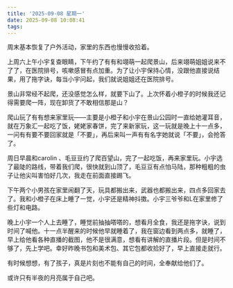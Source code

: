 ```yaml
---
title: '2025-09-08 星期一'
date: 2025-09-08 10:08:41
tags:
---
```


周末基本恢复了户外活动，家里的东西也慢慢收拾着。

上周六上午小宇复查眼睛，下午约了有有和翊萌一起爬景山，后来翊萌姐姐说来不了了，在医院排号，咳嗽感冒有点加重。为了让小宇保持心情，没跟他直接说结果，用了拖字诀，每当小宇问起，我们就说姐姐还在医院排号。

景山非常经不起爬，还没感觉怎么样，就要下山了。上次怀着小橙子的时候我还记得需要爬一阵，现在卸货了不敢相信那是山？

爬山玩了有有想来家里玩——主要是小橙子和小宇在景山公园时一直给她灌耳音，就在万象汇一起吃了饭，姥姥家春饼，完了来新家玩，这一玩就是晚上十一点多，一问有有要不要回家就是「不要」，再后来叫一声有有名字她就说「不要」，会抢答了。

周日早晨和carolin 、毛豆豆约了爬百望山，完了一起吃饭，再来家里玩。小宇选了最陡的路线，带着我们爬，很快就到山顶了，毛豆豆有点怕马陆，那种粗粗的虫子让他尖叫害怕好几次，我走在前面直接踢飞。

下午两个小男孩在家里闹翻了天，玩具都搬出来，武器也都搬出来，四点多回家去了。我和小橙子在床上睡了一觉，小宇还是精神抖擞。小宇三爷爷和L在家里修了些灯和电路。

晚上小宇一个人上去睡了，睡觉前抽抽嗒嗒的，想看月全食，我还是拖字诀，说到时间了喊他。十一点半醒来的时候他早就睡着了，我在窗边看到两点多，就睡了，早上给他看各种直播的截图，他不是很满意，想看有讲解的直播片段。但是时间不够了，先上学吧。幸好昨晚书包和美术包、其它包都收拾好了，早上直接走就行。

有时候想想，有了孩子，真是片刻也不能有自己的时间，全奉献给他们了。

或许只有半夜的月亮属于自己吧。

